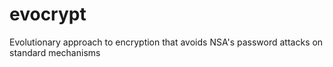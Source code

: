 # evocrypt
Evolutionary approach to encryption that avoids NSA's password attacks on standard mechanisms
